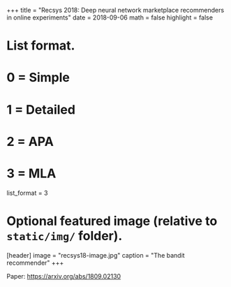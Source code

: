 +++
title = "Recsys 2018: Deep neural network marketplace recommenders in online experiments"
date = 2018-09-06
math = false
highlight = false

# List format.
#   0 = Simple
#   1 = Detailed
#   2 = APA
#   3 = MLA
list_format = 3

# Optional featured image (relative to `static/img/` folder).
[header]
image = "recsys18-image.jpg"
caption = "The bandit recommender"
+++

Paper: https://arxiv.org/abs/1809.02130
